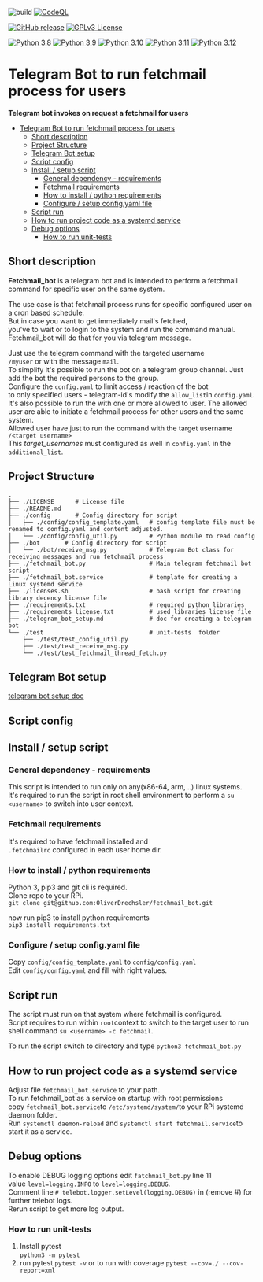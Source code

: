 ![build](https://github.com/OliverDrechsler/fetchmail_bot/workflows/Fetchmail_Bot/badge.svg) 
[![CodeQL](https://github.com/OliverDrechsler/fetchmail_bot/actions/workflows/github-code-scanning/codeql/badge.svg)](https://github.com/OliverDrechsler/fetchmail_bot/actions/workflows/github-code-scanning/codeql)

[![GitHub release](https://img.shields.io/github/release/OliverDrechsler/fetchmail_bot.svg)](https://GitHub.com/OliverDrechsler/fetchmail_bot/releases/) 
[![GPLv3 License](https://img.shields.io/badge/License-GPL%20v2-yellow.svg)](https://www.gnu.org/licenses/old-licenses/gpl-2.0)

[![Python 3.8](https://img.shields.io/badge/python-3.8-blue.svg)](https://www.python.org/downloads/release/python-380/)
[![Python 3.9](https://img.shields.io/badge/python-3.9-blue.svg)](https://www.python.org/downloads/release/python-390/) 
[![Python 3.10](https://img.shields.io/badge/python-3.10-blue.svg)](https://www.python.org/downloads/release/python-3100/)
[![Python 3.11](https://img.shields.io/badge/python-3.11-blue.svg)](https://www.python.org/downloads/release/python-3110/)
[![Python 3.12](https://img.shields.io/badge/python-3.12-blue.svg)](https://www.python.org/downloads/release/python-3120/)

# Telegram Bot to run fetchmail process for users

**Telegram bot invokes on request a fetchmail for users**

- [Telegram Bot to run fetchmail process for users](#telegram-bot-to-run-fetchmail-process-for-users)
  - [Short description](#short-description)
  - [Project Structure](#project-structure)
  - [Telegram Bot setup](#telegram-bot-setup)
  - [Script config](#script-config)
  - [Install / setup script](#install--setup-script)
    - [General dependency - requirements](#general-dependency---requirements)
    - [Fetchmail requirements](#fetchmail-requirements)
    - [How to install / python requirements](#how-to-install--python-requirements)
    - [Configure / setup config.yaml file](#configure--setup-configyaml-file)
  - [Script run](#script-run)
  - [How to run project code as a systemd service](#how-to-run-project-code-as-a-systemd-service)
  - [Debug options](#debug-options)
    - [How to run unit-tests](#how-to-run-unit-tests)

## Short description
**Fetchmail_bot** is a telegram bot and is intended to perform a 
fetchmail command for specific user on the same system.  
  
The use case is that fetchmail process runs for specific configured user on a cron based schedule.  
But in case you want to get immediately mail's fetched,  
you've to wait or to login to the system and run the command manual.  
Fetchmail_bot will do that for you via telegram message.  
  

Just use the telegram command with the targeted username  
`/myuser` or with the message `mail`.  
To simplify it's possible to run the bot on a telegram group channel.
Just add the bot the required persons to the group.  
Configure the `config.yaml` to limit access / reaction of the bot  
to only specified users - telegram-id's modify the `allow_list`in `config.yaml`.
It's also possible to run the with one or more allowed to user.
The allowed user are able to initiate a fetchmail process for other users and the same system.  
Allowed user have just to run the command with the target username `/<target username>`  
This *target_usernames* must configured as well in `config.yaml` in the `additional_list`.  
  
## Project Structure
```
.
├── ./LICENSE      # License file
├── ./README.md
├── ./config       # Config directory for script
│   ├── ./config/config_template.yaml   # config template file must be renamed to config.yaml and content adjusted.
│   └── ./config/config_util.py         # Python module to read config
├── ./bot       # Config directory for script
│   └── ./bot/receive_msg.py            # Telegram Bot class for receiving messages and run fetchmail process
├── ./fetchmail_bot.py                  # Main telegram fetchmail bot script
├── ./fetchmail_bot.service             # template for creating a Linux systemd service
├── ./licenses.sh                       # bash script for creating library decency license file
├── ./requirements.txt                  # required python libraries
├── ./requirements_license.txt          # used libraries license file
├── ./telegram_bot_setup.md             # doc for creating a telegram bot
└── ./test                              # unit-tests  folder
    ├── ./test/test_config_util.py
    ├── ./test/test_receive_msg.py
    └── ./test/test_fetchmail_thread_fetch.py
```

## Telegram Bot setup
[telegram bot setup doc](telegram_bot_setup.md)

## Script config

## Install / setup script

### General dependency - requirements

This script is intended to run only on any(x86-64, arm, ..) linux systems.  
It's required to run the script in root shell environment to perform a `su <username>`
to switch into user context.

### Fetchmail requirements
It's required to have fetchmail installed and  
`.fetchmailrc` configured in each user home dir. 

### How to install / python requirements 

Python 3, pip3 and git cli is required.  
Clone repo to your RPi.  
```git clone git@github.com:OliverDrechsler/fetchmail_bot.git```

now run pip3 to install python requirements  
```pip3 install requirements.txt```

### Configure / setup config.yaml file
Copy `config/config_template.yaml` to `config/config.yaml`  
Edit `config/config.yaml` and fill with right values.  

## Script run
The script must run on that system where fetchmail is configured.  
Script requires to run within `root`context to switch to the target user to run  
shell command `su <username> -c fetchmail`.  
  
To run the script switch to directory and type `python3 fetchmail_bot.py`  

## How to run project code as a systemd service

Adjust file `fetchmail_bot.service` to your path.  
To run fetchmail_bot as a service on startup with root permissions  
copy `fetchmail_bot.service`to `/etc/systemd/system/`to your RPi systemd daemon folder.  
Run `systemctl daemon-reload` and `systemctl start fetchmail.service`to start it as a service.  

## Debug options
To enable DEBUG logging options edit `fatchmail_bot.py` line 11  
value `level=logging.INFO` to `level=logging.DEBUG`.  
Comment line `# telebot.logger.setLevel(logging.DEBUG)` in (remove #) for further telebot logs.  
Rerun script to get more log output.  
  
### How to run unit-tests

1. Install pytest  
`python3 -m pytest`  
2. run pytest
`pytest -v`
or to run with coverage 
`pytest --cov=./ --cov-report=xml`
